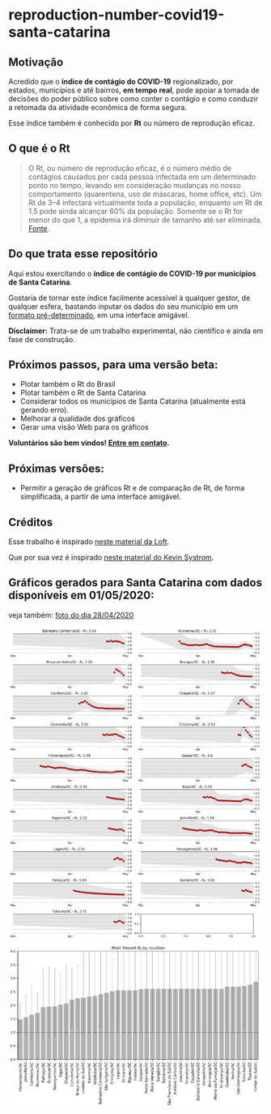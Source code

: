 # reproduction-number-covid19-santa-catarina

## Motivação
Acredido que o **índice de contágio do COVID-19** regionalizado, por estados, municípios e até bairros, **em tempo real**, pode apoiar a tomada de decisões do poder público sobre como conter o contágio e como conduzir a retomada da atividade econômica de forma segura.

Esse índice também é conhecido por **Rt** ou número de reprodução eficaz.

## O que é o Rt

> O Rt, ou número de reprodução eficaz, é o número médio de contágios causados por cada pessoa infectada em um determinado ponto no tempo, levando em consideração mudanças no nosso comportamento (quarentena, uso de máscaras, home office, etc). Um Rt de 3–4 infectará virtualmente toda a população, enquanto um Rt de 1.5 pode ainda alcançar 60% da população. Somente se o Rt for menor do que 1, a epidemia irá diminuir de tamanho até ser eliminada. [Fonte](https://loft.science/).

## Do que trata esse repositório

Aqui estou exercitando o **índice de contágio do COVID-19 por municípios de Santa Catarina**.

Gostaria de tornar este índice facilmente acessível à qualquer gestor, de qualquer esfera, bastando inputar os dados do seu município em um [formato pré-determinado](input-data-format.md), em uma interface amigável.

**Disclaimer:** Trata-se de um trabalho experimental, não científico e ainda em fase de construção.

## Próximos passos, para uma versão beta:
* Plotar também o Rt do Brasil
* Plotar também o Rt de Santa Catarina
* Considerar todos os municípios de Santa Catarina (atualmente está gerando erro).
* Melhorar a qualidade dos gráficos
* Gerar uma visão Web para os gráficos

**Voluntários são bem vindos! [Entre em contato](https://www.linkedin.com/in/sanguedemonstro/).**

## Próximas versões:
* Permitir a geração de gráficos Rt e de comparação de Rt, de forma simplificada, a partir de uma interface amigável.

## Créditos

Esse trabalho é inspirado [neste material da Loft](https://loft.science/).

Que por sua vez é inspirado [neste material do Kevin Systrom](https://github.com/k-sys/covid-19/blob/master/Realtime%20R0.ipynb).


## Gráficos gerados para Santa Catarina com dados disponíveis em 01/05/2020:

veja também: [foto do dia 28/04/2020](picture-2020-04-28.md)

![SC - 28/04/2020](images/rt-sc-2020-05-01.PNG)
![Compare SC - 28/04/2020](images/compare-rt-sc-2020-05-01.PNG)
